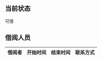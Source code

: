 当前状态
--------

可借

借阅人员
--------

借阅者 | 开始时间 | 结束时间 | 联系方式
------ | -------- | -------- | --------   
